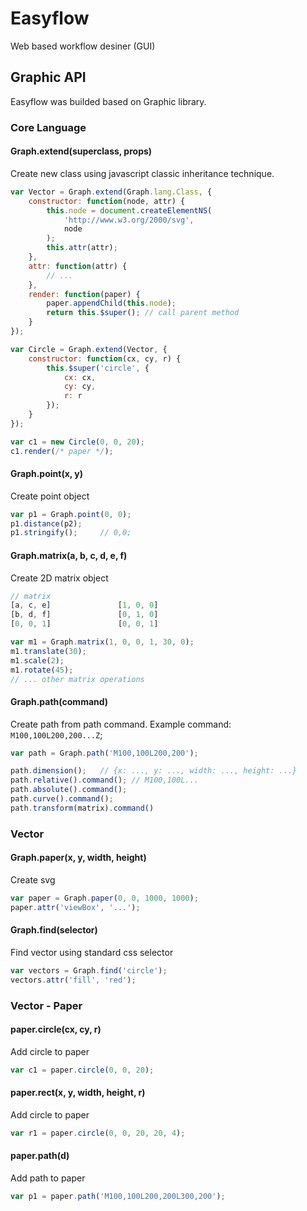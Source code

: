 # Easyflow

Web based workflow desiner (GUI)

## Graphic API

Easyflow was builded based on Graphic library.

### Core Language

#### Graph.extend(superclass, props)
Create new class using javascript classic inheritance technique.

```javascript
var Vector = Graph.extend(Graph.lang.Class, {
	constructor: function(node, attr) {
    	this.node = document.createElementNS(
        	'http://www.w3.org/2000/svg', 
            node
        );
        this.attr(attr);
    },
    attr: function(attr) {
    	// ...
    },
    render: function(paper) {
    	paper.appendChild(this.node);
        return this.$super(); // call parent method
    }
});

var Circle = Graph.extend(Vector, {
	constructor: function(cx, cy, r) {
    	this.$super('circle', {
        	cx: cx,
            cy: cy,
            r: r
        });
    }
});

var c1 = new Circle(0, 0, 20);
c1.render(/* paper */);

```

#### Graph.point(x, y)
Create point object

```javascript
var p1 = Graph.point(0, 0);
p1.distance(p2);
p1.stringify();		// 0,0;
```

#### Graph.matrix(a, b, c, d, e, f)
Create 2D matrix object

```javascript
// matrix
[a, c, e]				[1, 0, 0]
[b, d, f]				[0, 1, 0]
[0, 0, 1]				[0, 0, 1]

var m1 = Graph.matrix(1, 0, 0, 1, 30, 0);
m1.translate(30);
m1.scale(2);
m1.rotate(45);
// ... other matrix operations
```

#### Graph.path(command)
Create path from path command. Example command: `M100,100L200,200...Z`;

```javascript
var path = Graph.path('M100,100L200,200');

path.dimension();	// {x: ..., y: ..., width: ..., height: ...}
path.relative().command(); // M100,100L...
path.absolute().command();
path.curve().command();
path.transform(matrix).command()

```

### Vector

#### Graph.paper(x, y, width, height)
Create svg

```javascript
var paper = Graph.paper(0, 0, 1000, 1000);
paper.attr('viewBox', '...');
```

#### Graph.find(selector)
Find vector using standard css selector

```javascript
var vectors = Graph.find('circle');
vectors.attr('fill', 'red');
```

### Vector - Paper

#### paper.circle(cx, cy, r)
Add circle to paper

```javascript
var c1 = paper.circle(0, 0, 20);
```

#### paper.rect(x, y, width, height, r)
Add circle to paper

```javascript
var r1 = paper.circle(0, 0, 20, 20, 4);
```

#### paper.path(d)
Add path to paper

```javascript
var p1 = paper.path('M100,100L200,200L300,200');
```